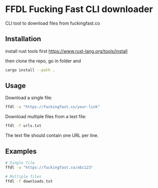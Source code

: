# FFDL Fucking Fast CLI downloader

CLI tool to download files from fuckingfast.co

## Installation

install rust tools first
https://www.rust-lang.org/tools/install

then clone the repo, go in folder and

```bash
cargo install --path .
```

## Usage

Download a single file:
```bash
ffdl -u "https://fuckingfast.co/your-link"
```

Download multiple files from a text file:
```bash
ffdl -f urls.txt
```

The text file should contain one URL per line.

## Examples

```bash
# Single file
ffdl -u "https://fuckingfast.co/abc123"

# Multiple files
ffdl -f downloads.txt
```
